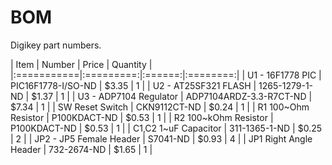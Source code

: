 # BOM

Digikey part numbers.

| Item       | Number    |  Price | Quantity | 
|:===========|:=========:|:======:|:========:|
| U1 - 16F1778 PIC     | PIC16F1778-I/SO-ND | $3.35 | 1 |
| U2 - AT25SF321 FLASH | 1265-1279-1-ND | $1.37 | 1 |
| U3 - ADP7104 Regulator | ADP7104ARDZ-3.3-R7CT-ND | $7.34 | 1 |
| SW Reset Switch | CKN9112CT-ND | $0.24 | 1 |
| R1 100~Ohm Resistor | P100KDACT-ND | $0.53 | 1 |
| R2 100~kOhm Resistor | P100KDACT-ND | $0.53 | 1 |
| C1,C2 1~uF Capacitor | 311-1365-1-ND | $0.25 | 2 |
| JP2 - JP5 Female Header | S7041-ND | $0.93 | 4 |
| JP1 Right Angle Header | 732-2674-ND | $1.65 | 1 | 









